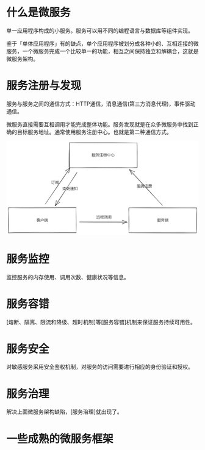 # 什么是微服务

单一应用程序构成的小服务。服务可以用不同的编程语言与数据库等组件实现。

鉴于「单体应用程序」有的缺点，单个应用程序被划分成各种小的、互相连接的微服务，一个微服务完成一个比较单一的功能，相互之间保持独立和解耦合，这就是微服务架构。

# 服务注册与发现

服务与服务之间的通信方式：HTTP通信，消息通信(第三方消息代理)，事件驱动通信。

微服务直接需要互相调用才能完成整体功能。服务发现就是在众多微服务中找到正确的目标服务地址。通常使用服务注册中心。也就是第二种通信方式。

![](img/服务注册与发现.png)





# 服务监控

监控服务的内存使用、调用次数、健康状况等信息。

# 服务容错

[熔断、隔离、限流和降级、超时机制]等[服务容错]机制来保证服务持续可用性。

# 服务安全

对敏感服务采用安全鉴权机制，对服务的访问需要进行相应的身份验证和授权。

# 服务治理

解决上面微服务架构缺陷，[服务治理]就出现了。

# 一些成熟的微服务框架

